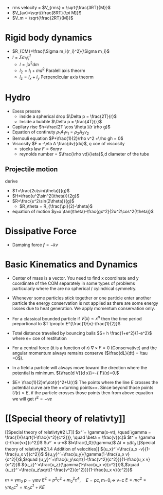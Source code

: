 
- rms velocity = $V_{rms} = \sqrt{\frac{3RT}{M}}$
- $V_{av}=\sqrt{\frac{8RT}{\pi M}}$
- $V_m = \sqrt{\frac{2RT}{M}}$

# Rigid body dynamics 
- $R_{CM}=\frac{\Sigma m_i{r_i}^2}{\Sigma m_i}$
- $I=\Sigma m_i r_i^2$
	- $I=\int x^2 dm$
	- $I_2=I_1+md^2$ Paralell axis theorm
	- $I_z=I_x+I_y$ Perpendicular axis theorm
# Hydro
- Exess pressre 
	- inside a spherical drop $\Delta p = \frac{2T}{r}$
	- Inside a bubble $\Delta p = \frac{4T}{r}$
- Capilary rise $h=\frac{2T \cos \theta }{r \rho g}$
- Equation of continuty $\rho_1 A_1 v_1 = \rho_2 A_2 v_2$
- Bernouli equation $P+\frac{1}{2}\rho v^2 +\rho gh = 0$
- Viscosity $F = -\eta A \frac{dv}{dx}$, $\eta$ coe of viscosity
	- stocks law $F = 6\pi \eta r v$
	- reynolds number = $\frac{\rho vd}{\eta}$,d diameter of the tube 


## Projectile motion
derive
- $T=\frac{2u\sin(\theta)}{g}$
- $H=\frac{u^2\sin^2(\theta)}{2g}$
- $R=\frac{u^2\sin(2\theta)}{g}$
	- $R_\theta = R_{\frac{\pi}{2}-\theta}$
- equation of motion $y=x \tan(\theta)-\frac{gx^2}{2u^2\cos^2(\theta)}$

# Dissipative Force
- Damping force $f =-kv$

# Basic Kinematics and Dynamics


- Center of mass is a vector. You need to find x coordinate and y coordinate of the COM separately in some types of problems particularly where the are no spherical / cylindrical symmetry.
- Whenever some particles stick together or one particle enter another particle the energy conservation is not applied as there are some energy losses due to heat generation. We apply momentum conservation only.
- For a classical bounded particle if $V(x) \propto x^n$ then the time period preportional to $T \propto E^{\frac{1}{n}-\frac{1}{2}}$
- Totel distance travelled by bouncing balls $S= h \frac{1+e^2}{1-e^2}$ where e= coe of restitution 

- For a central force (it is a function of $r$) $\nabla \times F = 0$ (Conservative) and the angular momentum always remains conserve ($\frac{dL}{dt} = \tau =0$).
- In a field a particle will always move toward the direction where the potential is minimum. ${\frac{d V}{d x}}=-{ F}(x)=0.$


- $E= \frac{1}{2}m\dot{r}^2+U(r)$
  The points where the line $E$ crosses the potential curve are the ==turning points==. Since beyond those points $U(r) > E$, if the particle crosses those points then from above equation we will get $\dot{r}^2 =-ve$
# [[Special theory of relativty]]

[[Special theory of relativty#2 LT]]
$x^`= \gamma(x-vt), \quad \gamma = \frac{1}{\sqrt{1-\frac{v^2}{c^2}}}, \quad \beta = \frac{v}{c}$ 
$t^`= \gamma (t-\frac{vx}{c^2})$
$u^` = u-v$ 
$l=\frac{l_0}{\gamma}$
$\Delta t = \gamma \Delta t_0$ 
[[Special theory of relativty#2.1.4 Addition of velocities]]
${u_x}^`=\frac{u_x -v}{1-\frac{u_x v}{c^2}}$
${u_y}^`=\frac{u_y}{\gamma(1-\frac{u_x v}{c^2})}$,$\quad {u_y}^`=\frac{u_y\sqrt{1-\frac{v^2}{c^2}}}{1-\frac{u_x v}{c^2}}$
${u_z}^`=\frac{u_z}{\gamma(1-\frac{u_x v}{c^2})}$,$\quad {u_z}^`=\frac{u_z\sqrt{1-\frac{v^2}{c^2}}}{1-\frac{u_x v}{c^2}}$

$m=\gamma m_0$
$p=\gamma m v$
$E^{2}= p^2c^{2}+{m_{0}}^2c^4$,$\quad E=pc,\text{m=0,}$=> v=c 
$E=mc^{2}=\gamma m_0 c^2 = m_{0}c^{2}+KE$

